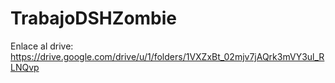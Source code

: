 # TrabajoDSHZombie
Enlace al drive: https://drive.google.com/drive/u/1/folders/1VXZxBt_02mjv7jAQrk3mVY3ul_RLNQvp
